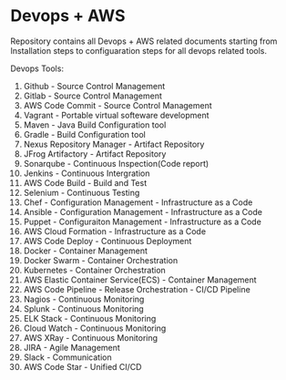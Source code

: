 # Devops + AWS

Repository contains all Devops + AWS related documents starting from Installation steps to configuaration steps for all devops related tools.

Devops Tools:

1. Github - Source Control Management
2. Gitlab - Source Control Management
3. AWS Code Commit - Source Control Management
4. Vagrant - Portable virtual softeware development
5. Maven - Java Build Configuration tool
6. Gradle - Build Configuration tool
7. Nexus Repository Manager - Artifact Repository
8. JFrog Artifactory - Artifact Repository
9. Sonarqube - Continuous Inspection(Code report)
10. Jenkins - Continuous Intergration
11. AWS Code Build - Build and Test
12. Selenium - Continuous Testing
13. Chef - Configuration Management - Infrastructure as a Code
14. Ansible - Configuration Management - Infrastructure as a Code
15. Puppet - Configuraiton Management - Infrastructure as a Code
16. AWS Cloud Formation - Infrastructure as a Code
17. AWS Code Deploy - Continuous Deployment
18. Docker - Container Management
19. Docker Swarm - Container Orchestration
20. Kubernetes - Container Orchestration
21. AWS Elastic Container Service(ECS) - Container Management
22. AWS Code Pipeline - Release Orchestration - CI/CD Pipeline
23. Nagios - Continuous Monitoring
24. Splunk - Continuous Monitoring
25. ELK Stack - Continuous Monitoring
26. Cloud Watch - Continuous Monitoring
27. AWS XRay - Continuous Monitoring
28. JIRA - Agile Management
29. Slack - Communication
30. AWS Code Star - Unified CI/CD
